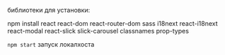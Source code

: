 библиотеки для установки: 

npm install react react-dom react-router-dom sass i18next react-i18next react-modal react-slick slick-carousel classnames prop-types


`npm start` запуск локалхоста 

